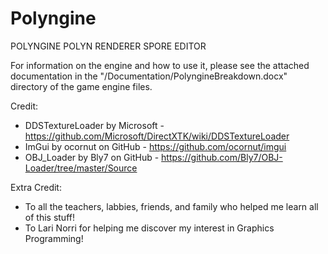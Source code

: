 # Polyngine
POLYNGINE					POLYN RENDERER					SPORE EDITOR

For information on the engine and how to use it, please see the attached documentation in the "/Documentation/PolyngineBreakdown.docx" directory of the game engine files.

Credit:
-	DDSTextureLoader by Microsoft		- https://github.com/Microsoft/DirectXTK/wiki/DDSTextureLoader
-	ImGui by ocornut on GitHub			- https://github.com/ocornut/imgui
-	OBJ_Loader by Bly7 on GitHub		- https://github.com/Bly7/OBJ-Loader/tree/master/Source

Extra Credit: 
-	To all the teachers, labbies, friends, and family who helped me learn all of this stuff!
-	To Lari Norri for helping me discover my interest in Graphics Programming!
